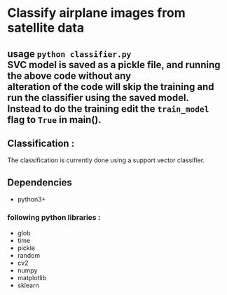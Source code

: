 # Classify airplane images from satellite data

usage `python classifier.py`     
SVC model is saved as a pickle file, and running the above code without any    
alteration of the code will skip the training and run the classifier using the saved model.   
Instead to do the training edit the `train_model` flag to `True` in main().
---

## Classification :   
The classification is currently done using a support vector classifier.

## Dependencies
* python3+
### following python libraries :
* glob
* time
* pickle
* random
* cv2
* numpy
* matplotlib
* sklearn
